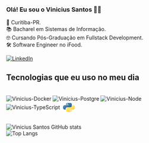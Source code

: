 ### Olá! Eu sou o Vinicius Santos 👋🏽

💬 Curitiba-PR.<br/>
📚 Bacharel em Sistemas de Informação.<br/>
🤓 Cursando Pós-Graduação em Fullstack Development.<br/>
🛠️ Software Engineer no iFood.<br/>


[![LinkedIn](https://img.shields.io/badge/LinkedIn-0077B5?style=for-the-badge&logo=linkedin&logoColor=white)](https://www.linkedin.com/in/vinicius-dos-santos-89534569)

## Tecnologias que eu uso no meu dia

<div style="display: inline_block"><br>
    <img align="center" alt="Vinicius-Docker" height="30" width="40" src="https://cdn.jsdelivr.net/gh/devicons/devicon@latest/icons/docker/docker-original.svg">
    <img align="center" alt="Vinicius-Postgre" height="30" width="40" src="https://cdn.jsdelivr.net/gh/devicons/devicon@latest/icons/postgresql/postgresql-original.svg">
    <img align="center" alt="Vinicius-Node" height="30" width="40" src="https://cdn.jsdelivr.net/gh/devicons/devicon@latest/icons/nodejs/nodejs-original.svg">
    <img align="center" alt="Vinicius-TypeScript" height="30" width="40" src="https://cdn.jsdelivr.net/gh/devicons/devicon@latest/icons/typescript/typescript-original.svg">
    <img align="center" alt="Vinicius-Python" height="30" width="40" src="https://raw.githubusercontent.com/devicons/devicon/master/icons/python/python-original.svg">
</div>

##

![Vinicius Santos GitHub stats](https://github-readme-stats.vercel.app/api?username=vinecwb&show_icons=true&theme=gotham)<br/>
![Top Langs](https://github-readme-stats.vercel.app/api/top-langs/?username=vinecwb&hide_progress=true&theme=gotham)
